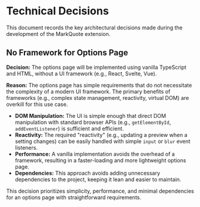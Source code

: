 # Technical Decisions

This document records the key architectural decisions made during the development of the MarkQuote extension.

## No Framework for Options Page

**Decision:** The options page will be implemented using vanilla TypeScript and HTML, without a UI framework (e.g., React, Svelte, Vue).

**Reason:** The options page has simple requirements that do not necessitate the complexity of a modern UI framework. The primary benefits of frameworks (e.g., complex state management, reactivity, virtual DOM) are overkill for this use case.

- **DOM Manipulation:** The UI is simple enough that direct DOM manipulation with standard browser APIs (e.g., `getElementById`, `addEventListener`) is sufficient and efficient.
- **Reactivity:** The required "reactivity" (e.g., updating a preview when a setting changes) can be easily handled with simple `input` or `blur` event listeners.
- **Performance:** A vanilla implementation avoids the overhead of a framework, resulting in a faster-loading and more lightweight options page.
- **Dependencies:** This approach avoids adding unnecessary dependencies to the project, keeping it lean and easier to maintain.

This decision prioritizes simplicity, performance, and minimal dependencies for an options page with straightforward requirements.
